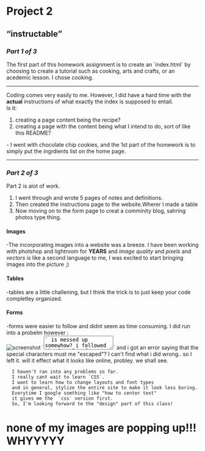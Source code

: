 <!DOCTYPE md>
  <h1><b>Project 2</b></h1>
  <h2><q>instructable</q></h2>
  <h3><i>Part 1 of 3</i></h3>
    <p>The first part of this homework assignment is to create an `index.html` by choosing to create a tutorial such as cooking, arts and crafts, or an acedemic lesson. I chose cooking.</p>
  <hr />
  <p>Coding comes very easily to me. However, I did have a hard time with the <b>actual</b> instructions of what exactly the index is supposed to entail.<br />
  Is it:
    <ol>
      <li>creating a page content being the recipe?</li>
      <li>creating a page with the content being what I intend to do, sort of like this README?</li></P>
    </ol>
  <p>- I went with chocolate chip cookies, and the 1st part of the homework is   to simply put the ingrdients list on the home page.</p>
  <hr />
<h3><i>Part 2 of 3</i></h3>
  <p>Part 2 is alot of work.</P>
    <ol>
      <li>I went through and wrote 5 pages of notes and definitions.</li>
      <li>Then created the instructions page to the website.Wherer I made a table</li>
      <li>Now moving on to the form page to creat a comminity blog, sahring photos type thing.</li>
    </ol>
<h4>Images</h4>
  </p>-The incorporating images into a website was a breeze. I have been working with photshop and lightroom for <b>YEARS</b> and <i>image quality</i> and <i>pixels</i> and <i>vectors</i> is like a second language to me, I was excited to start bringing images into the picture ;)</p>
<h4>Tables</h4>
  <p>-tables are a little challening, but I think the trick is to just keep your code completley organized.</p>
<h4>Forms</h4>
  <p>-forms were easier to follow and didnt seem as time consuming.
    I did run into a probelm however : <br />
    <img src="../images/ss.png" alt="screenshot" title="screenshot" />
    `<textarea>` is messed up somewhow? i followed the formula of `<textarea> </textarea>` and i got an error saying that the special characters must me "escaped"? I can't find what i did wrong.. so I left it. will it effect what it looks like online, probley. we shall see.

```name
  I haven't ran into any problems so far.
  I really cant wait to learn `CSS`.
  I want to learn how to change layouts and font types
  and in general, stylize the entire site to make it look less boring.
  Everytime I google somthing like "how to center text"
  it gives me the  `css` version first.
  So, I'm looking forward to the "design" part of this class!
  ```

  <h1>none of my images are popping up!!! WHYYYYY</h1>

